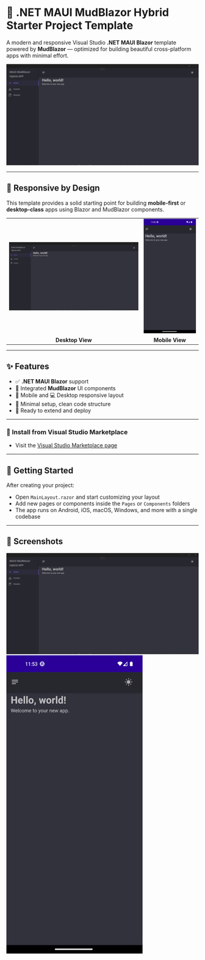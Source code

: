 ﻿# 🚀 .NET MAUI MudBlazor Hybrid Starter Project Template

A modern and responsive Visual Studio **.NET MAUI Blazor** template powered by **MudBlazor** — optimized for building beautiful cross-platform apps with minimal effort.

![MAUI MudBlazor Banner](https://github.com/SKIDDOW/MauiMudBlazor/blob/main/Screenshots/desktop.png)

---

## 📱 Responsive by Design

This template provides a solid starting point for building **mobile-first** or **desktop-class** apps using Blazor and MudBlazor components.

<table>
<tr>
<td><img src="https://github.com/SKIDDOW/MauiMudBlazor/blob/main/Screenshots/desktop.png" width="100%"></td>
<td><img src="https://github.com/SKIDDOW/MauiMudBlazor/blob/main/Screenshots/mobile.png" width="100%"></td>
</tr>
<tr>
<td align="center"><strong>Desktop View</strong></td>
<td align="center"><strong>Mobile View</strong></td>
</tr>
</table>

---

## ✨ Features

- ✅ **.NET MAUI Blazor** support
- 🎨 Integrated **MudBlazor** UI components
- 📱 Mobile and 💻 Desktop responsive layout
- 🔧 Minimal setup, clean code structure
- 🚀 Ready to extend and deploy

---

### 🔹 Install from Visual Studio Marketplace

- Visit the [Visual Studio Marketplace page](https://marketplace.visualstudio.com/items?itemName=SKIDDOW.MauiMudBlazor)  

---

## 🧱 Getting Started

After creating your project:

- Open `MainLayout.razor` and start customizing your layout
- Add new pages or components inside the `Pages` or `Components` folders
- The app runs on Android, iOS, macOS, Windows, and more with a single codebase

---

## 📸 Screenshots

![Desktop](https://raw.githubusercontent.com/SKIDDOW/MauiMudBlazor/refs/heads/main/Screenshots/desktop.png)
![Mobile](https://raw.githubusercontent.com/SKIDDOW/MauiMudBlazor/refs/heads/main/Screenshots/mobile.png)


